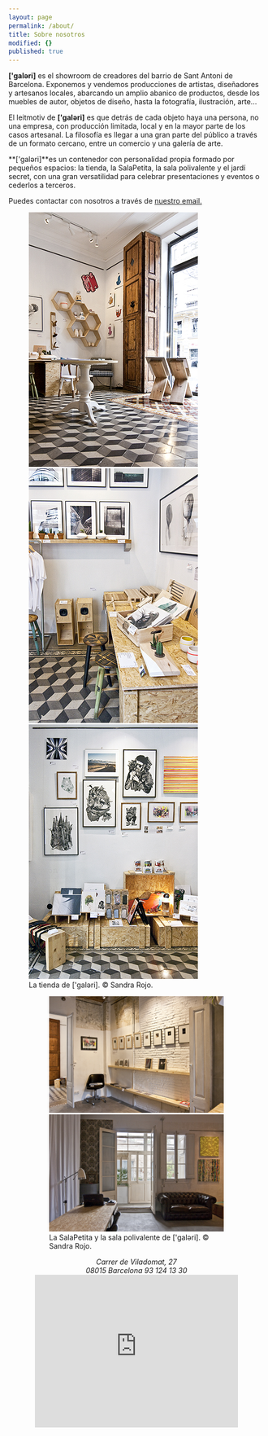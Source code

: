 ```yaml
---
layout: page
permalink: /about/
title: Sobre nosotros
modified: {}
published: true
---
```

**['galəri]** es el showroom de creadores del barrio de Sant Antoni de Barcelona. Exponemos y vendemos producciones de artistas, diseñadores y artesanos locales, abarcando un amplio abanico de productos, desde los muebles de autor, objetos de diseño, hasta la fotografía, ilustración, arte...

El leitmotiv de **['galəri]** es que detrás de cada objeto haya una persona, no una empresa, con producción limitada, local y en la mayor parte de los casos artesanal. La filosofía es llegar a una gran parte del público a través de un formato cercano, entre un comercio y una galería de arte. 

**['galəri]**es un contenedor con personalidad propia formado por pequeños espacios: la tienda, la SalaPetita, la sala polivalente y el jardí secret, con una gran versatilidad para celebrar presentaciones y eventos o cederlos a terceros.

Puedes contactar con nosotros a través de [nuestro email.](mailto:info@galeribcn.com)


<figure class="third">	
	<a href="/images/IMG_9345.jpg"><img src="/images/IMG_9345.jpg" alt="Tienda galeribcn diseño Barcelona"></a>
	<a href="/images/IMG_9364.jpg"><img src="/images/IMG_9364.jpg" alt="Tienda galeribcn diseño Barcelona"></a>
	<a href="/images/IMG_9395.jpg"><img src="/images/IMG_9395.jpg" alt="Tienda galeribcn diseño Barcelona"></a>
<figcaption>La tienda de ['galəri]. © Sandra Rojo. </figcaption>
</figure>


<figure class="half">
<figure>
	<a href="/images/IMG_9321.jpg"><img src="/images/IMG_9321.jpg" alt="La SalaPetita galeribcn diseño Barcelona"></a>
	<a href="/images/IMG_9237.jpg"><img src="/images/IMG_9237.jpg" alt="La SalaPolivalente galeribcn diseño Barcelona"></a>
<figcaption>La SalaPetita y la sala polivalente de ['galəri]. © Sandra Rojo.</figcaption>
</figure>





<center>
<address>
                                  Carrer de Viladomat, 27
<br>
				08015 Barcelona  93 124 13 30
</address>
</center>


<iframe style="display: block; margin: auto" src="https://www.google.com/maps/embed?pb=!1m14!1m8!1m3!1d11975.635251283762!2d2.1614642846557603!3d41.37606584414475!3m2!1i1024!2i768!4f13.1!3m3!1m2!1s0x12a4a26131b74e8b%3A0xfce5190844a92ac3!2sCarrer+de+Viladomat%2C+27%2C+08015+Barcelona%2C+Espa%C3%B1a!5e0!3m2!1ses!2s!4v1406475254771" width="400" height="300" frameborder="0" style="border:0"></iframe>
